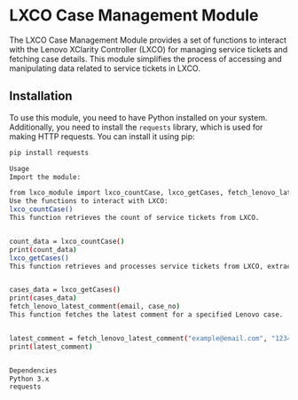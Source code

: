 
# LXCO Case Management Module

The LXCO Case Management Module provides a set of functions to interact with the Lenovo XClarity Controller (LXCO) for managing service tickets and fetching case details. This module simplifies the process of accessing and manipulating data related to service tickets in LXCO.

## Installation

To use this module, you need to have Python installed on your system. Additionally, you need to install the `requests` library, which is used for making HTTP requests. You can install it using pip:

```bash
pip install requests

Usage
Import the module:

from lxco_module import lxco_countCase, lxco_getCases, fetch_lenovo_latest_comment
Use the functions to interact with LXCO:
lxco_countCase()
This function retrieves the count of service tickets from LXCO.


count_data = lxco_countCase()
print(count_data)
lxco_getCases()
This function retrieves and processes service tickets from LXCO, extracting relevant information.


cases_data = lxco_getCases()
print(cases_data)
fetch_lenovo_latest_comment(email, case_no)
This function fetches the latest comment for a specified Lenovo case.


latest_comment = fetch_lenovo_latest_comment("example@email.com", "123456")
print(latest_comment)


Dependencies
Python 3.x
requests
